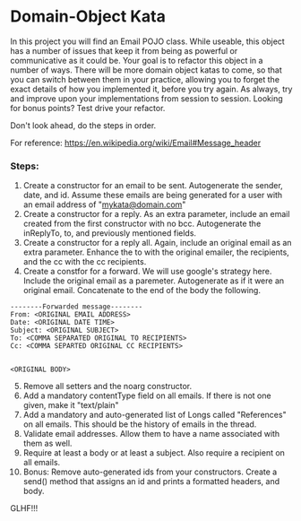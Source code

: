 # Domain-Object Kata

In this project you will find an Email POJO class. While useable, this object has a number of issues that keep it from being as powerful or communicative as it could be. Your goal is to refactor this object in a number of ways. There will be more domain object katas to come, so that you can switch between them in your practice, allowing you to forget the exact details of how you implemented it, before you try again. As always, try and improve upon your implementations from session to session. Looking for bonus points? Test drive your refactor.

Don't look ahead, do the steps in order.

For reference: https://en.wikipedia.org/wiki/Email#Message_header

### Steps:

1. Create a constructor for an email to be sent. Autogenerate the sender, date, and id. Assume these emails are being generated for a user with an email address of "mykata@domain.com"
2. Create a constructor for a reply. As an extra parameter, include an email created from the first constructor with no bcc. Autogenerate the inReplyTo, to, and previously mentioned fields.
3. Create a constructor for a reply all. Again, include an original email as an extra parameter. Enhance the to with the original emailer, the recipients, and the cc with the cc recipients.
4. Create a constfor for a forward. We will use google's strategy here. Include the original email as a paremeter. Autogenerate as if it were an original email. Concatenate to the end of the body the following.
```
--------Forwarded message--------
From: <ORIGINAL EMAIL ADDRESS>
Date: <ORIGINAL DATE TIME>
Subject: <ORIGINAL SUBJECT>
To: <COMMA SEPARATED ORIGINAL TO RECIPIENTS>
Cc: <COMMA SEPARTED ORIGINAL CC RECIPIENTS>


<ORIGINAL BODY>
```
5. Remove all setters and the noarg constructor.
6. Add a mandatory contentType field on all emails. If there is not one given, make it "text/plain"
7. Add a mandatory and auto-generated list of Longs called "References" on all emails. This should be the history of emails in the thread.
8. Validate email addresses. Allow them to have a name associated with them as well.
9. Require at least a body or at least a subject. Also require a recipient on all emails.
10. Bonus: Remove auto-generated ids from your constructors. Create a send() method that assigns an id and prints a formatted headers, and body.


GLHF!!!
